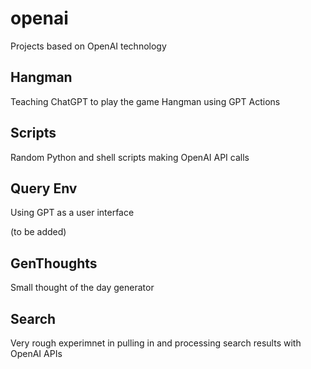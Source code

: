 # openai
Projects based on OpenAI technology

## Hangman

Teaching ChatGPT to play the game Hangman using GPT Actions

## Scripts

Random Python and shell scripts making OpenAI API calls


## Query Env

Using GPT as a user interface

(to be added)

## GenThoughts

Small thought of the day generator

## Search

Very rough experimnet in pulling in and processing search results with
OpenAI APIs


